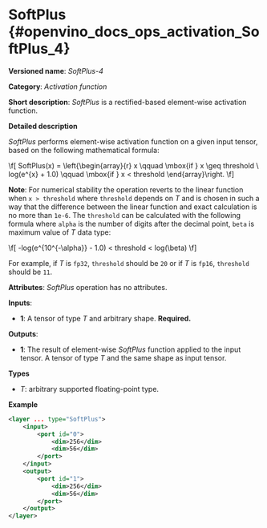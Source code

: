 # SoftPlus {#openvino_docs_ops_activation_SoftPlus_4}

**Versioned name**: *SoftPlus-4*

**Category**: *Activation function*

**Short description**: *SoftPlus* is a rectified-based element-wise activation function.

**Detailed description**

*SoftPlus* performs element-wise activation function on a given input tensor, based on the following mathematical formula:

\f[
SoftPlus(x) = \left\{\begin{array}{r}
    x \qquad \mbox{if } x \geq threshold \\
    log(e^{x} + 1.0) \qquad \mbox{if } x < threshold
\end{array}\right.
\f]

**Note**: For numerical stability the operation reverts to the linear function when `x > threshold` where `threshold` depends on *T* and
is chosen in such a way that the difference between the linear function and exact calculation is no more than `1e-6`.
The `threshold` can be calculated with the following formula where `alpha` is the number of digits after the decimal point,
`beta` is maximum value of *T* data type:

\f[
-log(e^{10^{-\alpha}} - 1.0) < threshold < log(\beta)
\f]

For example, if *T* is `fp32`, `threshold` should be `20` or if *T* is `fp16`, `threshold` should be `11`.

**Attributes**: *SoftPlus* operation has no attributes.


**Inputs**:

*   **1**: A tensor of type *T* and arbitrary shape. **Required.**

**Outputs**:

*   **1**: The result of element-wise *SoftPlus* function applied to the input tensor. A tensor of type *T* and the same shape as input tensor.

**Types**

* *T*: arbitrary supported floating-point type.

**Example**

```xml
<layer ... type="SoftPlus">
    <input>
        <port id="0">
            <dim>256</dim>
            <dim>56</dim>
        </port>
    </input>
    <output>
        <port id="1">
            <dim>256</dim>
            <dim>56</dim>
        </port>
    </output>
</layer>
```
